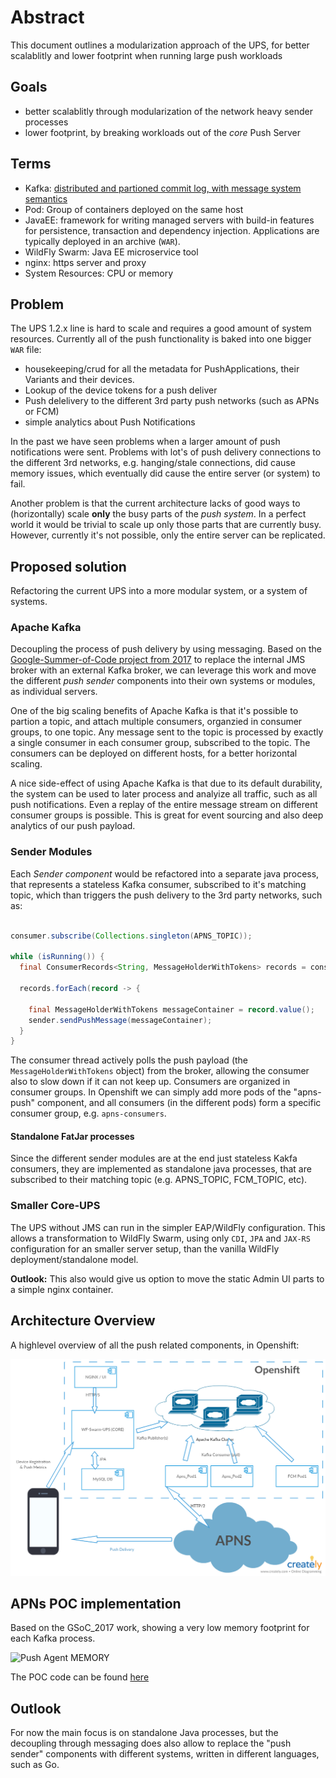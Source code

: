 # Abstract

This document outlines a modularization approach of the UPS, for better scalablitly and lower footprint when running large push workloads

## Goals

* better scalablitly through modularization of the network heavy sender processes
* lower footprint, by breaking workloads out of the _core_ Push Server 

## Terms

 - Kafka: [distributed and partioned commit log, with message system semantics](https://speakerdeck.com/matzew/eclipse-microprofile-and-apache-kafka?slide=9)
 - Pod: Group of containers deployed on the same host
 - JavaEE: framework for writing managed servers with build-in features for persistence, transaction and dependency injection. Applications are typically deployed in an archive (`WAR`).
 - WildFly Swarm: Java EE microservice tool
 - nginx: https server and proxy 
 - System Resources: CPU or memory

## Problem

The UPS 1.2.x line is hard to scale and requires a good amount of system resources. Currently all of the push functionality is baked into one bigger `WAR` file:
 - housekeeping/crud for all the metadata for PushApplications, their Variants and their devices.
 - Lookup of the device tokens for a push deliver
 - Push delelivery to the different 3rd party push networks (such as APNs or FCM)
 - simple analytics about Push Notifications

In the past we have seen problems when a larger amount of push notifications were sent. Problems with lot's of push delivery connections to the different 3rd networks, e.g. hanging/stale connections, did cause memory issues, which eventually did cause the entire server (or system) to fail.

Another problem is that the current architecture lacks of good ways to (horizontally) scale **only** the busy parts of the _push system_. In a perfect world it would be trivial to scale up only those parts that are currently busy. However, currently it's not possible, only the entire server can be replicated.

## Proposed solution

Refactoring the current UPS into a more modular system, or a system of systems.

### Apache Kafka

Decoupling the process of push delivery by using messaging. Based on the [Google-Summer-of-Code project from 2017](https://github.com/aerogear/aerogear-unifiedpush-server/tree/GSOC_2017_kafka) to replace the internal JMS broker with an external Kafka broker, we can leverage this work and move the different _push sender_ components into their own systems or modules, as individual servers.

One of the big scaling benefits of Apache Kafka is that it's possible to partion a topic, and attach multiple consumers, organzied in consumer groups, to one topic. 
Any message sent to the topic is processed by exactly a single consumer in each consumer group, subscribed to the topic. The consumers can be deployed on different hosts, for a better horizontal scaling. 

A nice side-effect of using Apache Kafka is that due to its default durability, the system can be used to later process and analyize all traffic, such as all push notifications. Even a replay of the entire message stream on different consumer groups is possible. This is great for event sourcing and also deep analytics of our push payload.

### Sender Modules

Each _Sender component_ would be refactored into a separate java process, that represents a stateless Kafka consumer, subscribed to it's matching topic, which than triggers the push delivery to the 3rd party networks, such as:

```java

consumer.subscribe(Collections.singleton(APNS_TOPIC));

while (isRunning()) {
  final ConsumerRecords<String, MessageHolderWithTokens> records = consumer.poll(...);

  records.forEach(record -> {

    final MessageHolderWithTokens messageContainer = record.value();
    sender.sendPushMessage(messageContainer);
  }
}
```

The consumer thread actively polls the push payload (the `MessageHolderWithTokens` object) from the broker, allowing the consumer also to slow down if it can not keep up. Consumers are organized in consumer groups. In Openshift we can simply add more pods of the "apns-push" component, and all consumers (in the different pods) form a specific consumer group, e.g. `apns-consumers`. 

#### Standalone FatJar processes

Since the different sender modules are at the end just stateless Kakfa consumers, they are implemented as standalone java processes, that are subscribed to their matching topic (e.g. APNS_TOPIC, FCM_TOPIC, etc). 

### Smaller Core-UPS

The UPS without JMS can run in the simpler EAP/WildFly configuration. This allows a transformation to WildFly Swarm, using only `CDI`, `JPA` and `JAX-RS` configuration for an smaller server setup, than the vanilla WildFly deployment/standalone model. 

__Outlook:__ This also would give us option to move the static Admin UI parts to a simple nginx container. 

## Architecture Overview

A highlevel overview of all the push related components, in Openshift:

![Push Service diagram](./push_arch.png)

## APNs POC implementation

Based on the GSoC_2017 work, showing a very low memory footprint for each Kafka process.

![Push Agent MEMORY](https://user-images.githubusercontent.com/157646/35808591-9393ec6c-0a86-11e8-9b6f-f138fe0a5691.png)


The POC code can be found [here](https://github.com/aerogear/aerogear-unifiedpush-server/pull/964)

## Outlook

For now the main focus is on standalone Java processes, but the decoupling through messaging does also allow to replace the "push sender" components with different systems, written in different languages, such as Go.
